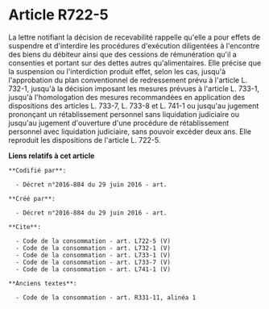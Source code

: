 # Article R722-5

La lettre notifiant la décision de recevabilité rappelle qu'elle a pour effets de suspendre et d'interdire les procédures
d'exécution diligentées à l'encontre des biens du débiteur ainsi que des cessions de rémunération qu'il a consenties et
portant sur des dettes autres qu'alimentaires. Elle précise que la suspension ou l'interdiction produit effet, selon les cas,
jusqu'à l'approbation du plan conventionnel de redressement prévu à l'article L. 732-1, jusqu'à la décision imposant les
mesures prévues à l'article L. 733-1, jusqu'à l'homologation des mesures recommandées en application des dispositions des
articles L. 733-7, L. 733-8 et L. 741-1 ou jusqu'au jugement prononçant un rétablissement personnel sans liquidation
judiciaire ou jusqu'au jugement d'ouverture d'une procédure de rétablissement personnel avec liquidation judiciaire, sans
pouvoir excéder deux ans. Elle reproduit les dispositions de l'article L. 722-5.

**Liens relatifs à cet article**

	**Codifié par**:

	  - Décret n°2016-884 du 29 juin 2016 - art.

	**Créé par**:

	  - Décret n°2016-884 du 29 juin 2016 - art.

	**Cite**:

	  - Code de la consommation - art. L722-5 (V)
	  - Code de la consommation - art. L732-1 (V)
	  - Code de la consommation - art. L733-1 (V)
	  - Code de la consommation - art. L733-7 (V)
	  - Code de la consommation - art. L741-1 (V)

	**Anciens textes**:

	  - Code de la consommation - art. R331-11, alinéa 1
